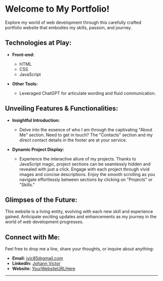 # Welcome to My Portfolio!

Explore my world of web development through this carefully crafted portfolio website that embodies my skills, passion, and journey.

## Technologies at Play:

- **Front-end:**
  - HTML
  - CSS
  - JavaScript

- **Other Tools:**
  - Leveraged ChatGPT for articulate wording and fluid communication.

## Unveiling Features & Functionalities:

- **Insightful Introduction:**
  - Delve into the essence of who I am through the captivating "About Me" section. Need to get in touch? The "Contacts" section and my direct contact details in the footer are at your service.

- **Dynamic Project Display:**
  - Experience the interactive allure of my projects. Thanks to JavaScript magic, project sections can be seamlessly hidden and revealed with just a click. Engage with each project through vivid images and concise descriptions. Enjoy the smooth scrolling as you navigate effortlessly between sections by clicking on "Projects" or "Skills."

## Glimpses of the Future:

This website is a living entity, evolving with each new skill and experience gained. Anticipate exciting updates and enhancements as my journey in the world of web development progresses.

## Connect with Me:

Feel free to drop me a line, share your thoughts, or inquire about anything:

- **Email:** [jvic85@gmail.com](mailto:jvic85@gmail.com)
- **LinkedIn:** [Johann Victor](https://www.linkedin.com/in/johann-victor-040a55180)
- **Website:** [YourWebsiteURLHere](#)

---

